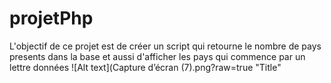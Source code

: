 # projetPhp
L'objectif de ce projet  est de créer un script qui retourne le nombre de pays presents dans la base et aussi d'afficher les pays qui commence
par un lettre données 
  ![Alt text](Capture d’écran (7).png?raw=true "Title"
